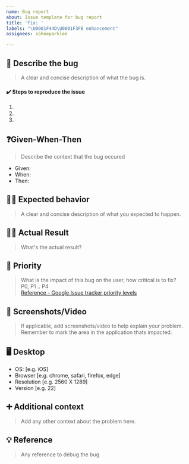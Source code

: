 ```yaml
---
name: Bug report
about: Issue template for bug report
title: 'fix: '
labels: "\U0001F44D\U0001F3FB enhancement"
assignees: soheeparklee

---
```


## 📝 Describe the bug
> A clear and concise description of what the bug is.

#### ✔️ Steps to reproduce the issue

1.
2.
3.

## ❓Given-When-Then 

> Describe the context that the bug occured
- Given:
- When:
- Then:

## 👍🏻 Expected behavior
> A clear and concise description of what you expected to happen.

## 👎🏻 Actual Result
> What's the actual result?

## 🥇 Priority
> What is the impact of this bug on the user, how critical is to fix?  <br>
> P0, P1 .. P4 <br>
[Reference - Google Issue tracker priority levels](https://developers.google.com/issue-tracker/concepts/issues#priority)

## 📸 Screenshots/Video
> If applicable, add screenshots/video to help explain your problem.
> Remember to mark the area in the application thats impacted.

## 🖥️ Desktop
- OS: [e.g. iOS]
- Browser [e.g. chrome, safari, firefox, edge]
- Resolution [e.g. 2560 X 1289]
- Version [e.g. 22]


## ➕ Additional context
> Add any other context about the problem here.


## 💡 Reference
> Any reference to debug the bug
